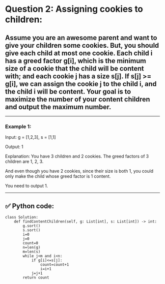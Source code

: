 # Question 2: Assigning cookies to children:

## Assume you are an awesome parent and want to give your children some cookies. But, you should give each child at most one cookie. Each child i has a greed factor g[i], which is the minimum size of a cookie that the child will be content with; and each cookie j has a size s[j]. If s[j] >= g[i], we can assign the cookie j to the child i, and the child i will be content. Your goal is to maximize the number of your content children and output the maximum number.

---
 
### Example 1:

Input: g = [1,2,3], s = [1,1]

Output: 1

Explanation: You have 3 children and 2 cookies. The greed factors of 3 children are 1, 2, 3. 

And even though you have 2 cookies, since their size is both 1, you could only make the child whose greed factor is 1 content.

You need to output 1.

---

## ✅ Python code:

```
class Solution:
    def findContentChildren(self, g: List[int], s: List[int]) -> int:
        g.sort()
        s.sort()
        i=0
        j=0
        count=0
        n=len(g)
        m=len(s)
        while j<m and i<n:
            if g[i]<=s[j]:
                count=count+1
                i=i+1
            j=j+1    
        return count
```
